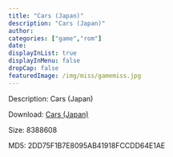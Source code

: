 ```yaml
---
title: "Cars (Japan)"
description: "Cars (Japan)"
author: 
categories: ["game","rom"]
date: 
displayInList: true
displayInMenu: false
dropCap: false
featuredImage: /img/miss/gamemiss.jpg
---
```


Description: Cars (Japan)

Download: <a style="text-decoration:underline;" href="https://mega.nz/#!6OIknI4B!UqT85-RPxZBiFRd3rfGl2WY9sHW_RwBg-ZhxiUB6duQ" target = "_blank" rel = "nofollow" > Cars (Japan)</a>

Size: 8388608

MD5: 2DD75F1B7E8095AB41918FCCDD64E1AE

